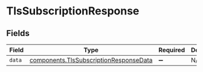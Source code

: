 # TlsSubscriptionResponse


## Fields

| Field                                                                                        | Type                                                                                         | Required                                                                                     | Description                                                                                  |
| -------------------------------------------------------------------------------------------- | -------------------------------------------------------------------------------------------- | -------------------------------------------------------------------------------------------- | -------------------------------------------------------------------------------------------- |
| `data`                                                                                       | [components.TlsSubscriptionResponseData](../../models/shared/tlssubscriptionresponsedata.md) | :heavy_minus_sign:                                                                           | N/A                                                                                          |
